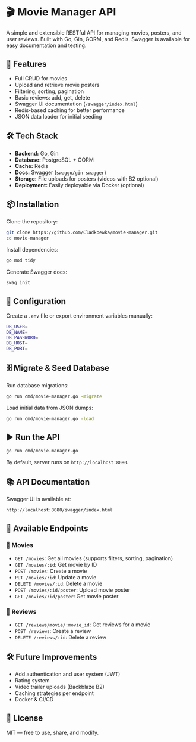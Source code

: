 # 🎬 Movie Manager API

A simple and extensible RESTful API for managing movies, posters, and user reviews. Built with Go, Gin, GORM, and Redis. Swagger is available for easy documentation and testing.

## 🚀 Features

- Full CRUD for movies
- Upload and retrieve movie posters
- Filtering, sorting, pagination
- Basic reviews: add, get, delete
- Swagger UI documentation (`/swagger/index.html`)
- Redis-based caching for better performance
- JSON data loader for initial seeding

## 🛠️ Tech Stack

- **Backend:** Go, Gin
- **Database:** PostgreSQL + GORM
- **Cache:** Redis
- **Docs:** Swagger (`swaggo/gin-swagger`)
- **Storage:** File uploads for posters (videos with B2 optional)
- **Deployment:** Easily deployable via Docker (optional)

## 📦 Installation

Clone the repository:

```bash
git clone https://github.com/Cladkoewka/movie-manager.git
cd movie-manager
```

Install dependencies:

```bash
go mod tidy
```

Generate Swagger docs:

```bash
swag init
```

## 🔧 Configuration

Create a `.env` file or export environment variables manually:

```bash
DB_USER=
DB_NAME=
DB_PASSWORD=
DB_HOST=
DB_PORT=
```

## 🗄️ Migrate & Seed Database

Run database migrations:

```bash
go run cmd/movie-manager.go -migrate
```

Load initial data from JSON dumps:

```bash
go run cmd/movie-manager.go -load
```

## ▶️ Run the API

```bash
go run cmd/movie-manager.go
```

By default, server runs on `http://localhost:8080`.

## 📚 API Documentation

Swagger UI is available at:

```
http://localhost:8080/swagger/index.html
```

## 📂 Available Endpoints

### 🎥 Movies

- `GET /movies`: Get all movies (supports filters, sorting, pagination)
- `GET /movies/:id`: Get movie by ID
- `POST /movies`: Create a movie
- `PUT /movies/:id`: Update a movie
- `DELETE /movies/:id`: Delete a movie
- `POST /movies/:id/poster`: Upload movie poster
- `GET /movies/:id/poster`: Get movie poster

### 📝 Reviews

- `GET /reviews/movie/:movie_id`: Get reviews for a movie
- `POST /reviews`: Create a review
- `DELETE /reviews/:id`: Delete a review

## 🛠️ Future Improvements

- Add authentication and user system (JWT)
- Rating system
- Video trailer uploads (Backblaze B2)
- Caching strategies per endpoint
- Docker & CI/CD

## 📄 License

MIT — free to use, share, and modify.
